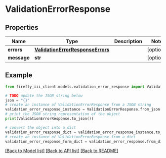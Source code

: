 # ValidationErrorResponse


## Properties

Name | Type | Description | Notes
------------ | ------------- | ------------- | -------------
**errors** | [**ValidationErrorResponseErrors**](ValidationErrorResponseErrors.md) |  | [optional] 
**message** | **str** |  | [optional] 

## Example

```python
from firefly_iii_client.models.validation_error_response import ValidationErrorResponse

# TODO update the JSON string below
json = "{}"
# create an instance of ValidationErrorResponse from a JSON string
validation_error_response_instance = ValidationErrorResponse.from_json(json)
# print the JSON string representation of the object
print(ValidationErrorResponse.to_json())

# convert the object into a dict
validation_error_response_dict = validation_error_response_instance.to_dict()
# create an instance of ValidationErrorResponse from a dict
validation_error_response_form_dict = validation_error_response.from_dict(validation_error_response_dict)
```
[[Back to Model list]](../README.md#documentation-for-models) [[Back to API list]](../README.md#documentation-for-api-endpoints) [[Back to README]](../README.md)



